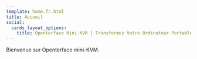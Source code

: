 ```yaml
---
template: home.fr.html
title: Accueil
social:
  cards_layout_options:
    title: Openterface Mini-KVM | Transformez Votre Ordinateur Portable en Console KVM
---
```


Bienvenue sur Openterface mini-KVM.
